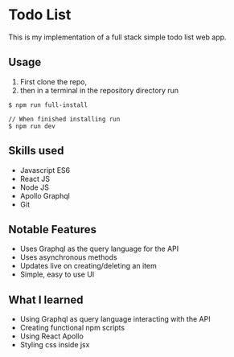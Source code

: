 # Todo List
This is my implementation of a full stack simple todo list web app.

## Usage
1. First clone the repo,
2. then in a terminal in the repository directory run 
```
$ npm run full-install

// When finished installing run
$ npm run dev
```

## Skills used
- Javascript ES6
- React JS
- Node JS
- Apollo Graphql
- Git

## Notable Features
- Uses Graphql as the query language for the API
- Uses asynchronous methods
- Updates live on creating/deleting an item
- Simple, easy to use UI

## What I learned
- Using Graphql as query language interacting with the API
- Creating functional npm scripts
- Using React Apollo
- Styling css inside jsx


